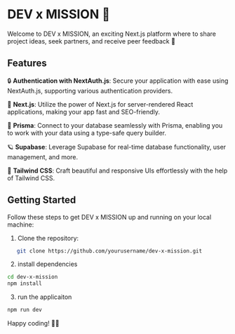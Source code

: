 # DEV x MISSION 🚀

Welcome to DEV x MISSION, an exciting Next.js platform where to share project ideas, seek partners, and receive peer feedback 🌟

## Features

🔒 **Authentication with NextAuth.js**: Secure your application with ease using NextAuth.js, supporting various authentication providers.

🚀 **Next.js**: Utilize the power of Next.js for server-rendered React applications, making your app fast and SEO-friendly.

💎 **Prisma**: Connect to your database seamlessly with Prisma, enabling you to work with your data using a type-safe query builder.

🪐 **Supabase**: Leverage Supabase for real-time database functionality, user management, and more.

🎨 **Tailwind CSS**: Craft beautiful and responsive UIs effortlessly with the help of Tailwind CSS.

## Getting Started

Follow these steps to get DEV x MISSION up and running on your local machine:

1. Clone the repository:

```bash
   git clone https://github.com/yourusername/dev-x-mission.git
```

2. install dependencies

```bash
cd dev-x-mission
npm install
```

3. run the applicaiton

```bash
npm run dev
```

Happy coding! 🚀✨
